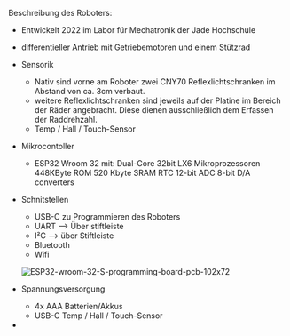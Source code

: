 Beschreibung des Roboters:

  - Entwickelt 2022 im Labor für Mechatronik  der Jade Hochschule
  
  - differentieller Antrieb mit Getriebemotoren und einem Stützrad
  
  - Sensorik
      - Nativ sind vorne am Roboter zwei CNY70 Reflexlichtschranken im Abstand von ca. 3cm verbaut.
      - weitere Reflexlichtschranken sind jeweils auf der Platine im Bereich der Räder angebracht. Diese dienen ausschließlich dem Erfassen der Raddrehzahl.
      -  Temp / Hall / Touch-Sensor  
      
  - Mikrocontoller
    - ESP32 Wroom 32 mit: Dual-Core 32bit LX6 Mikroprozessoren 
                          448KByte ROM
                          520 Kbyte SRAM
                          RTC
                          12-bit ADC 
                          8-bit D/A converters                         
                         
  - Schnitstellen
    - USB-C zu Programmieren des Roboters
    - UART --> Über stiftleiste
    - I²C --> über Stiftleiste
    - Bluetooth
    - Wifi
    
    ![ESP32-wroom-32-S-programming-board-pcb-102x72](https://user-images.githubusercontent.com/76936027/200129013-1bb213cb-e406-495a-85ce-98444fd78594.jpg)

    
  - Spannungsversorgung
    - 4x AAA Batterien/Akkus
    - USB-C
    Temp / Hall / Touch-Sensor  
  - 
